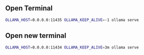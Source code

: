 ## Open Terminal 
 ```bash
 OLLAMA_HOST=0.0.0.0:11435 OLLAMA_KEEP_ALIVE=-1 ollama serve
 ```
 ## Open new terminal 
 ```bash
 OLLAMA_HOST=0.0.0.0:11434 OLLAMA_KEEP_ALIVE=3m ollama serve
 ```